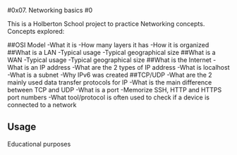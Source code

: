 #0x07. Networking basics #0

This is a Holberton School project to practice Networking concepts.
Concepts explored:

##OSI Model
-What it is
-How many layers it has
-How it is organized
##What is a LAN
-Typical usage
-Typical geographical size
##What is a WAN
-Typical usage
-Typical geographical size
##What is the Internet
-What is an IP address
-What are the 2 types of IP address
-What is localhost
-What is a subnet
-Why IPv6 was created
##TCP/UDP
-What are the 2 mainly used data transfer protocols for IP
-What is the main difference between TCP and UDP
-What is a port
-Memorize SSH, HTTP and HTTPS port numbers
-What tool/protocol is often used to check if a device is connected to a network


## Usage

Educational purposes
